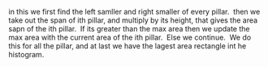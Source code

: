 in this we first find the left samller and right smaller of every pillar.
​
then we take out the span of ith pillar, and multiply by its height, that gives the area sapn of the ith pillar.
​
If its greater than the max area then we update the max area  with the current area of the ith pillar.
​
Else we continue.
​
We do this for all the pillar, and at last we have the lagest area rectangle int he histogram.